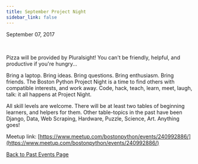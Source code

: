 ```yaml
---
title: September Project Night
sidebar_link: false
---
```


September 07, 2017


   

Pizza will be provided by Pluralsight! You can't be friendly, helpful, and productive if you're hungry...

Bring a laptop. Bring ideas. Bring questions. Bring enthusiasm. Bring friends. The Boston Python Project Night is a time to find others with compatible interests, and work away. Code, hack, teach, learn, meet, laugh, talk: it all happens at Project Night.

All skill levels are welcome. There will be at least two tables of beginning learners, and helpers for them. Other table-topics in the past have been Django, Data, Web Scraping, Hardware, Puzzle, Science, Art. Anything goes!


Meetup link: [https://www.meetup.com/bostonpython/events/240992886/](https://www.meetup.com/bostonpython/events/240992886/)

[Back to Past Events Page](index.md)